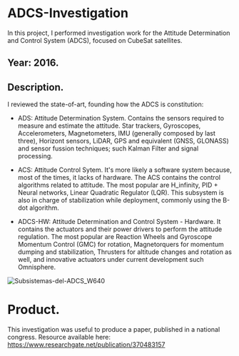 # ADCS-Investigation
In this project, I performed investigation work for the Attitude Determination and Control System (ADCS), focused on CubeSat satellites.

## Year: 2016.

## Description.

I reviewed the state-of-art, founding how the ADCS is constitution: 

 * ADS: Attitude Determination System. Contains the sensors required to measure and estimate the attitude. Star trackers, Gyroscopes, Accelerometers, Magnetometers, IMU (generally composed by last three), Horizont sensors, LiDAR, GPS and equivalent (GNSS, GLONASS) and sensor fussion techniques; such Kalman Filter and signal processing.
   
 * ACS: Attitude Control Sytem. It's more likely a software system because, most of the times, it lacks of hardware. The ACS contains the control algorithms related to attitude. The most popular are H_infinity, PID + Neural networks, Linear Quadratic Regulator (LQR). This subsystem is also in charge of stabilization while deployment, commonly using the B-dot algorithm.
   
 * ADCS-HW: Attitude Determination and Control System - Hardware. It contains the actuators and their power drivers to perform the attitude regulation. The most popular are Reaction Wheels and Gyroscope Momentum Control (GMC) for rotation, Magnetorquers for momentum dumping and stabilization, Thrusters for altitude changes and rotation as well, and innovative actuators under current development such Omnisphere.

![Subsistemas-del-ADCS_W640](https://github.com/Lechuga-Geronimo/ADCSInvestigation/assets/142461885/187b4d16-669e-4d87-8021-964ddd977043)


# Product. 

This investigation was useful to produce a paper, published in a national congress. Resource available here: https://www.researchgate.net/publication/370483157
